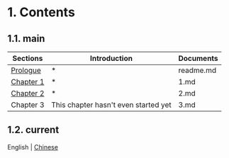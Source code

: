 # 1. Contents

## 1.1. main

| Sections                | Introduction                         | Documents |
| ----------------------- | ------------------------------------ | --------- |
| [Prologue](./readme.md) | \*                                   | readme.md |
| [Chapter 1](./1.md)     | \*                                   | 1.md      |
| [Chapter 2](./2.md)     | \*                                   | 2.md      |
| Chapter 3               | This chapter hasn't even started yet | 3.md      |

## 1.2. current

English | [Chinese](../中文/3.md)
